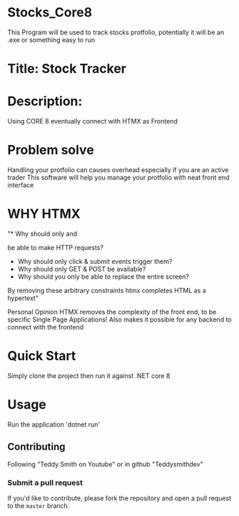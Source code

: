 # Stocks_Core8

This Program will be used to track stocks protfolio, potentially it will be an .exe or something easy to run

# Title: Stock Tracker

# Description:

Using CORE 8 eventually connect with HTMX as Frontend

# Problem solve

Handling your protfolio can causes overhead especially if you are an active trader
This software will help you manage your protfolio with neat front end interface

# WHY HTMX

"\* Why should only <a> and <form> be able to make HTTP requests?

- Why should only click & submit events trigger them?
- Why should only GET & POST be available?
- Why should you only be able to replace the entire screen?

By removing these arbitrary constraints htmx completes HTML as a hypertext"

Personal Opinion HTMX removes the complexity of the front end, to be specific Single Page Applications!
Also makes it possible for any backend to connect with the frontend

# Quick Start

Simply clone the project then run it against .NET core 8

# Usage

Run the application 'dotnet run'

## Contributing

Following "Teddy Smith on Youtube" or in github "Teddysmithdev"

### Submit a pull request

If you'd like to contribute, please fork the repository and open a pull request to the `master` branch.
